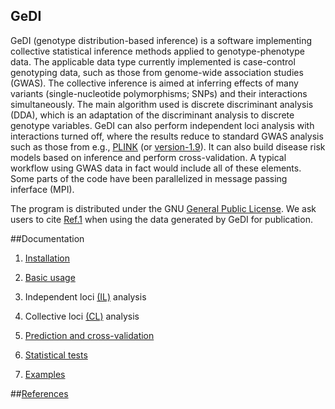 ## GeDI
GeDI (genotype distribution-based inference) is a software implementing collective statistical inference methods applied to genotype-phenotype data. The applicable data type currently implemented is case-control genotyping data, such as those from genome-wide association studies (GWAS). The collective inference is aimed at inferring effects of many variants (single-nucleotide polymorphisms; SNPs) and their interactions simultaneously. The main algorithm used is discrete discriminant analysis (DDA), which is an adaptation of the discriminant analysis to discrete genotype variables. GeDI can also perform independent loci analysis with interactions turned off, where the results reduce to standard GWAS analysis such as those from e.g., [PLINK](http://pngu.mgh.harvard.edu/~purcell/plink/) (or [version-1.9](https://www.cog-genomics.org/plink2)). 
It can also build disease risk models based on inference and perform cross-validation. A typical workflow using GWAS data in fact would include all of these elements. Some parts of the code have been parallelized in message passing inferface (MPI).

The program is distributed under the GNU [General Public License](http://www.gnu.org/licenses/gpl.html).
We ask users to cite [Ref.1](pubs.md) when using the data generated by GeDI for publication.

##Documentation

  1. [Installation](install.md)

  2. [Basic usage](usage.md)

  3. Independent loci [(IL)](il.md) analysis

  4. Collective loci [(CL)](cl.md) analysis

  5. [Prediction and cross-validation](cv.md)

  6. [Statistical tests](tests.md)

  7. [Examples](examples.md)

##[References](pubs.md)
